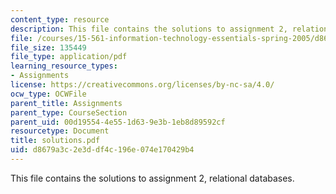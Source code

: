 ```yaml
---
content_type: resource
description: This file contains the solutions to assignment 2, relational databases.
file: /courses/15-561-information-technology-essentials-spring-2005/d8679a3c2e3ddf4c196e074e170429b4_solutions.pdf
file_size: 135449
file_type: application/pdf
learning_resource_types:
- Assignments
license: https://creativecommons.org/licenses/by-nc-sa/4.0/
ocw_type: OCWFile
parent_title: Assignments
parent_type: CourseSection
parent_uid: 00d19554-4e55-1d63-9e3b-1eb8d89592cf
resourcetype: Document
title: solutions.pdf
uid: d8679a3c-2e3d-df4c-196e-074e170429b4
---
```

This file contains the solutions to assignment 2, relational databases.